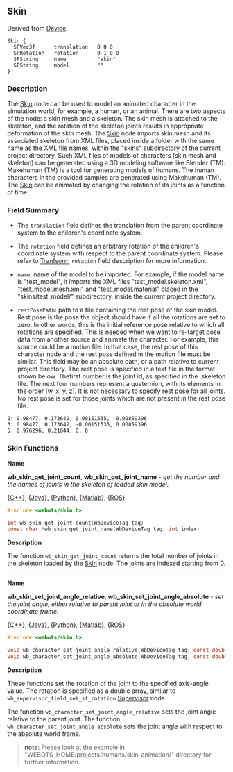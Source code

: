 ## Skin

Derived from [Device](device.md).

```
Skin {
  SFVec3f      translation   0 0 0
  SFRotation   rotation      0 1 0 0
  SFString     name          "skin"
  SFString     model         ""
}
```

### Description

The [Skin](#skin) node can be used to model an animated character in the simulation world, for example, a human, or an animal.
There are two aspects of the node: a skin mesh and a skeleton.
The skin mesh is attached to the skeleton, and the rotation of the skeleton joints results in appropriate deformation of the skin mesh.
The [Skin](#skin) node imports skin mesh and its associated skeleton from XML files, placed inside a folder with the same name as the XML file names, within the "skins" subdirectory of the current project directory.
Such XML files of models of characters (skin mesh and skeleton) can be generated using a 3D modeling software like Blender (TM).
Makehuman (TM) is a tool for generating models of humans. The human characters in the provided samples are generated using Makehuman (TM).
The [Skin](#skin) can be animated by changing the rotation of its joints as a function of time.

### Field Summary

- The `translation` field defines the translation from the parent coordinate system to the children's coordinate system.

- The `rotation` field defines an arbitrary rotation of the children's coordinate system with respect to the parent coordinate system.
Please refer to [Tranfsorm](#transform) `rotation` field description for more information.

- `name`: name of the model to be imported.
For example, if the model name is "test_model", it imports the XML files "test_model.skeleton.xml", "test_model.mesh.xml" and "test_model.material" placed in the "skins/test_model/" subdirectory, inside the current project directory.

- `restPosePath`: path to a file containing the rest pose of the skin model.
Rest pose is the pose the object should have if all the rotations are set to zero.
In other words, this is the initial reference pose relative to which all rotations are specified.
This is needed when we want to re-target pose data from another source and animate the character.
For example, this source could be a motion file.
In that case, the rest pose of this character node and the rest pose defined in the motion file must be similar.
This field may be an absolute path, or a path relative to current project directory.
The rest pose is specified in a text file in the format shown below.
Thefirst number is the joint id, as specified in the .skeleton file.
The next four numbers represent a quaternion, with its elements in the order [w, x, y, z].
It is not necessary to specify rest pose for all joints.
No rest pose is set for those joints which are not present in the rest pose file.
```
2: 0.98477, 0.173642, 0.00151535, -0.00859396
3: 0.98477, 0.173642, -0.00151535, 0.00859396
5: 0.976296, 0.21644, 0, 0     
```

### Skin Functions

**Name**

**wb\_skin\_get\_joint\_count**, **wb\_skin\_get\_joint\_name** - *get the number and the names of joints in the skeleton of loaded skin model.*

{[C++](cpp-api.md#cpp_skin)}, {[Java](java-api.md#java_skin)}, {[Python](python-api.md#python_skin)}, {[Matlab](matlab-api.md#matlab_skin)}, {[ROS](ros-api.md)}

``` c
#include <webots/skin.h>

int wb_skin_get_joint_count(WbDeviceTag tag)
const char *wb_skin_get_joint_name(WbDeviceTag tag, int index)
```

**Description**

The function `wb_skin_get_joint_count` returns the total number of joints in the skeleton loaded by the [Skin](#skin) node.
The joints are indexed starting from 0.

---

**Name**

**wb\_skin\_set\_joint\_angle\_relative**, **wb\_skin\_set\_joint\_angle\_absolute** -
*set the joint angle, either relative to parent joint or in the absolute world coordinate frame.*

{[C++](cpp-api.md#cpp_skin)}, {[Java](java-api.md#java_skin)}, {[Python](python-api.md#python_skin)}, {[Matlab](matlab-api.md#matlab_skin)}, {[ROS](ros-api.md)}

``` c
#include <webots/skin.h>

void wb_character_set_joint_angle_relative(WbDeviceTag tag, const double rotation[4])
void wb_character_set_joint_angle_absolute(WbDeviceTag tag, const double rotation[4])
```

**Description**

These functions set the rotation of the joint to the specified axis-angle value.
The rotation is specified as a double array, similar to `wb_supervisor_field_set_sf_rotation` [Supervisor](#supervisor) node.

The function `wb_character_set_joint_angle_relative` sets the joint angle relative to the parent joint.
The function `wb_character_set_joint_angle_absolute` sets the joint angle with respect to the absolute world frame.

> **note**:
Please look at the example in "WEBOTS\_HOME/projects/humans/skin_animation/" directory for further information.
